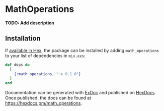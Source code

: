 # MathOperations

**TODO: Add description**

## Installation

If [available in Hex](https://hex.pm/docs/publish), the package can be installed
by adding `math_operations` to your list of dependencies in `mix.exs`:

```elixir
def deps do
  [
    {:math_operations, "~> 0.1.0"}
  ]
end
```

Documentation can be generated with [ExDoc](https://github.com/elixir-lang/ex_doc)
and published on [HexDocs](https://hexdocs.pm). Once published, the docs can
be found at <https://hexdocs.pm/math_operations>.

